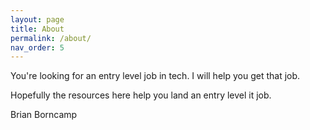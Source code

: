 ```yaml
---
layout: page
title: About
permalink: /about/
nav_order: 5
---
```

You're looking for an entry level job in tech. I will help you get that job. 

Hopefully the resources here help you land an entry level it job.

Brian Borncamp
